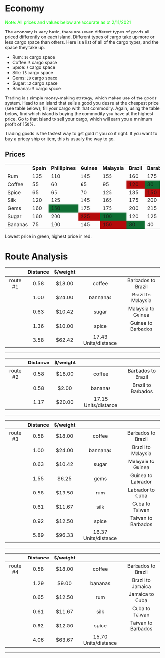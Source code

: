 # Economy

<p style="color:#00FF00;">Note: All prices and values below are accurate as of 2/11/2021</p>

The economy is very basic, there are seven different types of goods all priced differently on each island. Different types of cargo take up more or less cargo space than others. Here is a list of all of the cargo types, and the space they take up.

- Rum: `10` cargo space
- Coffee: `5` cargo space
- Spice: `8` cargo space
- Silk: `15` cargo space
- Gems: `20` cargo space
- Sugar: `12` cargo space
- Bananas: `5` cargo space

Trading is a simple money-making strategy, which makes use of the goods system. Head to an island that sells a good you desire at the cheapest price (see table below); fill your cargo with that commodity. Again, using the table below, find which island is buying the commodity you have at the highest price. Go to that island to sell your cargo, which will earn you a minimum profit of 150%.

Trading goods is the fastest way to get gold if you do it right. If you want to buy a pricey ship or item, this is usually the way to go.

## Prices

<table class="cargo-table">
    <tbody>
        <tr>
            <th></th>
            <th>Spain </th>
            <th>Phillipines </th>
            <th>Guinea </th>
            <th>Malaysia </th>
            <th>Brazil </th>
            <th>Barabados </th>
            <th>Taiwan </th>
            <th>Cuba </th>
            <th>Labrador </th>
            <th>Jamaica </th>
        </tr>
        <tr>
            <td>Rum</td>
            <td>135</td><!-- Spain -->
            <td>110</td><!-- Philippines -->
            <td>145</td><!-- Guinea -->
            <td>155</td><!-- Malaysia -->
            <td>160</td><!-- Brazil -->
            <td>175</td><!-- Barbados -->
            <td>210</td><!-- Taiwan -->
            <td style="background:#b50b0b;">225</td><!-- Cuba -->
            <td style="background:#0f6e33;">90</td><!-- Labrador -->
            <td>100</td><!-- Jamaica -->
        </tr>
        <tr>
            <td>Coffee</td>
            <td>55</td><!-- Spain -->
            <td>60</td><!-- Philippines -->
            <td>65</td><!-- Guinea -->
            <td>95</td><!-- Malaysia -->
            <td style="background:#b50b0b;">120</td><!-- Brazil -->
            <td style="background:#0f6e33;">30</td><!-- Barbados -->
            <td>35</td><!-- Taiwan -->
            <td>40</td><!-- Cuba -->
            <td>45</td><!-- Labrador -->
            <td>55</td><!-- Jamaica -->
        </tr>
        <tr>
            <td>Spice</td>
            <td>65</td><!-- Spain -->
            <td>65</td><!-- Philippines -->
            <td>70</td><!-- Guinea -->
            <td>125</td><!-- Malaysia -->
            <td>135</td><!-- Brazil -->
            <td style="background:#b50b0b;">150</td><!-- Barbados -->
            <td style="background:#0f6e33;">50</td><!-- Taiwan -->
            <td>75</td><!-- Cuba -->
            <td>80</td><!-- Labrador -->
            <td>100</td><!-- Jamaica -->
        </tr>
        <tr>
            <td>Silk</td>
            <td>120</td><!-- Spain -->
            <td>125</td><!-- Philippines -->
            <td>145</td><!-- Guinea -->
            <td>165</td><!-- Malaysia -->
            <td>175</td><!-- Brazil -->
            <td>200</td><!-- Barbados -->
            <td style="background:#b50b0b;">275</td><!-- Taiwan -->
            <td style="background:#0f6e33;">100</td><!-- Cuba -->
            <td>110</td><!-- Labrador -->
            <td>120</td><!-- Jamaica -->
        </tr>
        <tr>
            <td>Gems</td>
            <td>160</td><!-- Spain -->
            <td style="background:#0f6e33;">150</td><!-- Philippines -->
            <td>175</td><!-- Guinea -->
            <td>175</td><!-- Malaysia -->
            <td>200</td><!-- Brazil -->
            <td>215</td><!-- Barbados -->
            <td>265</td><!-- Taiwan -->
            <td>290</td><!-- Cuba -->
            <td style="background:#b50b0b;">300</td><!-- Labrador -->
            <td>250</td><!-- Jamaica -->
        </tr>
        <tr>
            <td>Sugar</td>
            <td>160</td><!-- Spain -->
            <td>200</td><!-- Philippines -->
            <td style="background:#b50b0b;">225</td><!-- Guinea -->
            <td style="background:#0f6e33;">100</td><!-- Malaysia -->
            <td>120</td><!-- Brazil -->
            <td>125</td><!-- Barbados -->
            <td>130</td><!-- Taiwan -->
            <td>160</td><!-- Cuba -->
            <td>175</td><!-- Labrador -->
            <td>200</td><!-- Jamaica -->
        </tr>
        <tr>
            <td>Bananas</td>
            <td>75</td><!-- Spain -->
            <td>100</td><!-- Philippines -->
            <td>145</td><!-- Guinea -->
            <td style="background:#b50b0b;">150</td><!-- Malaysia -->
            <td style="background:#0f6e33;">30</td><!-- Brazil -->
            <td>40</td><!-- Barbados -->
            <td>45</td><!-- Taiwan -->
            <td>60</td><!-- Cuba -->
            <td>75</td><!-- Labrador -->
            <td>75</td><!-- Jamaica -->
        </tr>
    </tbody>
</table>

<p>Lowest price in green, highest price in red.</p>

# Route Analysis
||Distance|$/weight|||
|:-----:|:-----:|:-----:|:-----:|:-----:|
|route #1|0.58|$18.00|coffee|Barbados to Brazil|
||1.00|$24.00|bannanas|Brazil to Malaysia|
||0.63|$10.42|sugar|Malaysia to Guinea|
||1.36|$10.00|spice|Guinea to Barbados|
||3.58|$62.42|17.43 Units/distance||
---
||Distance|$/weight|||
|:-----:|:-----:|:-----:|:-----:|:-----:|
|route #2|0.58|$18.00|coffee|Barbados to Brazil|
||0.58|$2.00|bananas|Brazil to Barbados|
||1.17|$20.00|17.15 Units/distance||
---
||Distance|$/weight|||
|:-----:|:-----:|:-----:|:-----:|:-----:|
|route #3|0.58|$18.00|coffee|Barbados to Brazil|
||1.00|$24.00|bannanas|Brazil to Malaysia|
||0.63|$10.42|sugar|Malaysia to Guinea|
||1.55|$6.25|gems|Guinea to Labrador|
||0.58|$13.50|rum|Labrador to Cuba|
||0.61|$11.67|silk|Cuba to Taiwan|
||0.92|$12.50|spice|Taiwan to Barbados|
||5.89|$96.33|16.37 Units/distance||
---
||Distance|$/weight|||
|:-----:|:-----:|:-----:|:-----:|:-----:|
|route #4|0.58|$18.00|coffee|Barbados to Brazil|
||1.29|$9.00|bananas|Brazil to Jamaica|
||0.65|$12.50|rum|Jamaica to Cuba|
||0.61|$11.67|silk|Cuba to Taiwan|
||0.92|$12.50|spice|Taiwan to Barbados|
||4.06|$63.67|15.70 Units/distance||
---